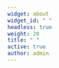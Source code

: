 ```yaml
---
widget: about
widget_id: " "
headless: true
weight: 20
title: " "
active: true
author: admin
---
```

